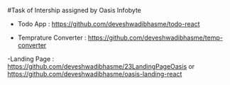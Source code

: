 #Task of Intership assigned by Oasis Infobyte

- Todo App : https://github.com/deveshwadibhasme/todo-react

- Temprature Converter : https://github.com/deveshwadibhasme/temp-converter

-Landing Page : https://github.com/deveshwadibhasme/23LandingPageOasis or https://github.com/deveshwadibhasme/oasis-landing-react
